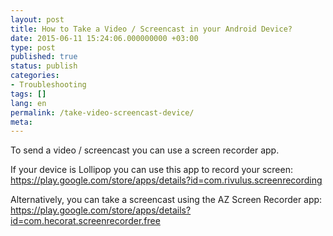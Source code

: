 ```yaml
---
layout: post
title: How to Take a Video / Screencast in your Android Device?
date: 2015-06-11 15:24:06.000000000 +03:00
type: post
published: true
status: publish
categories:
- Troubleshooting
tags: []
lang: en
permalink: /take-video-screencast-device/
meta:
---
```


To send a video / screencast you can use a screen recorder app.

If your device is Lollipop you can use this app to record your screen:
https://play.google.com/store/apps/details?id=com.rivulus.screenrecording

Alternatively, you can take a screencast using the AZ Screen Recorder app:
https://play.google.com/store/apps/details?id=com.hecorat.screenrecorder.free